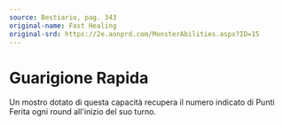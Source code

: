 ```yaml
---
source: Bestiario, pag. 343
original-name: Fast Healing
original-srd: https://2e.aonprd.com/MonsterAbilities.aspx?ID=15
---
```


# Guarigione Rapida

Un mostro dotato di questa capacità recupera il numero indicato di Punti Ferita
ogni round all'inizio del suo turno.
